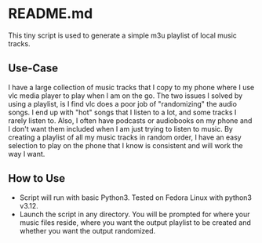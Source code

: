 # README.md

This tiny script is used to generate a simple m3u playlist of local music tracks.

## Use-Case

I have a large collection of music tracks that I copy to my phone where I use vlc media player to play when I am on the go. The two issues I solved by using a playlist, is I find vlc does a poor job of "randomizing" the audio songs. I end up with "hot" songs that I listen to a lot, and some tracks I rarely listen to. Also, I often have podcasts or audiobooks on my phone and I don't want them included when I am just trying to listen to music. By creating a playlist of all my music tracks in random order, I have an easy selection to play on the phone that I know is consistent and will work the way I want.

## How to Use

* Script will run with basic Python3. Tested on Fedora Linux with python3 v3.12.
* Launch the script in any directory. You will be prompted for where your music files reside, where you want the output playlist to be created and whether you want the output randomized.
